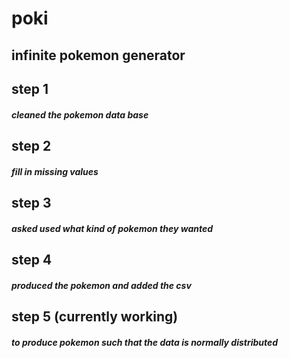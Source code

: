 # poki
## infinite pokemon generator

## step 1 
##### cleaned the pokemon data base 
## step 2
##### fill in missing values
## step 3
##### asked used what kind of pokemon they wanted
## step 4
##### produced the pokemon and added the csv

## step 5 (currently working)
##### to produce pokemon such that the data is normally distributed
